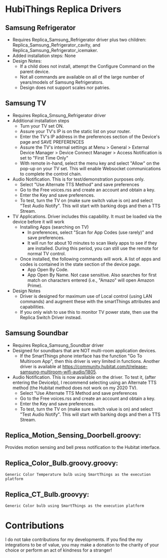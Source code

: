 # HubiThings Replica Drivers

## Samsung Refrigerator
* Requires Replica_Samsung_Refrigerator driver plus two children: Replica_Samsung_Refrigerator_cavity, and Replica_Samsung_Refrigerator_icemaker.
* Added installation steps: None
* Design Notes: 
  * If a child does not install, attempt the Configure Command on the parent device.
  * Not all commands are available on all of the large number of years/models of Samsung Refrigerators.
  * Design does not support scales nor patries.

## Samsung TV
* Requires Replica_Smsung_Refrigerator driver
* Additional installation steps
  * Turn your TV set ON.
  * Assure your TV's IP is on the static list on your router.
  * Enter the TV's IP address in the preferences section of the Device's page and SAVE PREFERENCES
  * Assure the TV's internal settings at Menu > General > External Device Manager > Device Connect Manager > Access Notification is set to "First Time Only"
  * With remote in-hand, select the menu key and select "Allow" on the pop-up on your TV set.  This will enable Websocket communications to complete the control chain.
* Audio Notification.  This is for test/demonstration purposes only.
  * Select "Use Alternate TTS Method" and save preferences
  * Go to the Free voices.rss and create an account and obtain a key.
  * Enter the Key and save preferences.
  * To test, turn the TV on (make sure switch value is on) and select "Test Audio Notify".  This will start with barking dogs and then a TTS Stream.
* TV Applications.  Driver includes this capability.  It must be loaded via the device before it will work
  * Installing Apps (searching on TV)
    * In preferences, select "Scan for App Codes (use rarely)" and save preferences.
    * It will run for about 10 minutes to scan likely apps to see if they are installed.  During this period, you can still use the remote for normal TV control.
  * Once installed, the following commands will work.  A list of apps and codes is contained in the state section of the device page.
    *  App Open By Code.
    * App Open By Name.  Not case sensitive.  Also searches for first match on characters entered (i.e., "Amazo" will open Amazon Prime).
* Design Notes
  * Driver is designed for maximum use of Local control (using LAN commands) and augment these with the smartThings attributes and capabilities.
  * If you only wish to use this to monitor TV power state, then use the Replica Switch Driver instead.

## Samsung Soundbar
* Requires Replica_Samsung_Soundbar driver
* Designed for soundbars that are NOT multi-room application devices.
  * If the SmartThings phone interface has the function "Go To Multiroom App", then this driver is very limited in functions.  Another driver is available at https://community.hubitat.com/t/release-samsung-multiroom-wifi-audio/1805.
* Audio Notification.  This is now available on the driver.  To test it, (after entering the DeviceIp), I recommend selecting using an Alternate TTS method (the Hubitat method does not work on my 2020 TV).  
  * Select "Use Alternate TTS Method and save preferences
  * Go to the Free voices.rss and create an account and obtain a key.
  * Enter the Key and save preferences.
  * To test, turn the TV on (make sure switch value is on) and select "Test Audio Notify".  This will start with barking dogs and then a TTS Stream.

## Replica_Motion_Sensing_Doorbell.groovy: 
Provides motion sensing and bell press notification to the Hubitat interface.


## Replica_Color_Bulb.groovy.groovy: 
    Generic Color Temperature bulb using SmartThings as the execution platform


## Replica_CT_Bulb.groovyy: 
    Generic Color bulb using SmartThings as the execution platform

# Contributions
I do not take contributions for my developments.  If you find the my integrations to be of value, you may make a donation to the charity of your choice or perform an act of kindness for a stranger!
